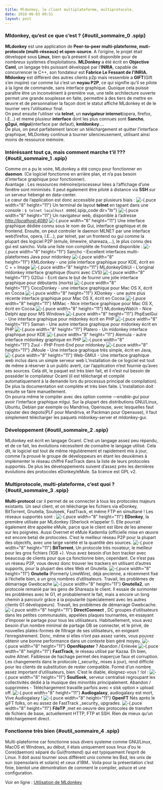 ```yaml
---
title: Mldonkey, le client multiplateforme, multiprotocole.
date: 2016-06-03 09:51
layout: post
---
```


<div class="texte surlignable">

### Mldonkey, qu’est ce que c’est ? {#outil_sommaire_0 .spip}

**MLdonkey** est une application de **Peer-to-peer multi-plateforme,
muti-protocole (multi-réseaux) et open-source**. A l’origine, le projet
était développé sous **Linux**, bien qu’à présent il soit disponible
pour de nombreux systèmes d’exploitations. **MLDonkey** a été écrit en
**Objective Caml**, un langage très puissant développé par l’**INRIA**,
capable de concurrencer le C++, son fondateur est **Fabrice Le Fessant
de l’INRIA.** **Mldonkey** est différent des autres clients p2p mais
ressemble a **GIFT**(Gift s’en inspire) car comme lui c’est un **noyau
P2P**, ce qui signifie qu’il se pilote à la ligne de commande, sans
interface graphique. Quoique cela puisse paraître être un inconvénient à
première vue, une telle architecture ouverte permet une grande souplesse
en faite, permettre à des tiers de mettre en œuvre et de personnaliser
la façon dont le statut affiche MLdonkey et de le tourner vers
l’utilisateur final.  
On peut ensuite l’utiliser via **telnet**, un **navigateur
internet**(opera, firefox, I.E...) et meme plusieur **interface** dont
les plus connues sont **Sancho**, **g2gui**, **mlgui**(interface par
defaut), **kmldonkey**....  
De plus, on peut parfaitement lancer un téléchargement et quitter
l’interface graphique, MLDonkey continue à tourner silencieusement,
utilisant ainsi moins de ressource mémoire.  

### Intéréssant tout ça, mais comment marche t’il ??? {#outil_sommaire_1 .spip}

Comme on a pu le voire, MLdonkey a été conçu pour fonctionner en
**daemon**. (Ce logiciel fonctionne en arrière plan, et n’a pas besoin
d’interface graphique pour fonctionner).  
Avantage : Les ressources mémoire/processeur liées à l’affichage d’une
fenêtre sont minimisés. Il peut également être piloté à distance via
**SSH** sur un serveur hébergé en data-center.  
Le cœur de l’application est donc accessible par plusieurs biais :
![-](http://passiongnulinux.tuxfamily.org/spip/local/cache-vignettes/L8xH11/puce-32883.gif?1464929828){.puce
width="8" height="11"} Un terminal de layout **telnet** en tapant dans une
console : `$ telnet localhost 4000`{.spip_code dir="ltr"}
![-](http://passiongnulinux.tuxfamily.org/spip/local/cache-vignettes/L8xH11/puce-32883.gif?1464929828){.puce
width="8" height="11"} Un navigateur web, disponible à l’adresse
*<http://localhost:4080>*
![-](http://passiongnulinux.tuxfamily.org/spip/local/cache-vignettes/L8xH11/puce-32883.gif?1464929828){.puce
width="8" height="11"} Une interface graphique dédiée connu sous le nom
de Gui, interface graphique et de frontend. Ensuite, on peut controler
le daemon MLNET par une interface web(firefox, opera, I.E...), par
telnet, par un frontend ou gui comme la plupart des logiciel P2P (emule,
limewire, shareaza,...), le plus connu des gui est sancho. Voila une
liste non compléte de frontend disponible :
![-](http://passiongnulinux.tuxfamily.org/spip/local/cache-vignettes/L8xH11/puce-32883.gif?1464929828){.puce
width="8" height="11"} Sancho -:Excellent interfaces multi-plateformes
Java pour mldonkey
![-](http://passiongnulinux.tuxfamily.org/spip/local/cache-vignettes/L8xH11/puce-32883.gif?1464929828){.puce
width="8" height="11"} KMLdonkey - une jolie interface graphique pour
KDE, écrit en C + + Image
![-](http://passiongnulinux.tuxfamily.org/spip/local/cache-vignettes/L8xH11/puce-32883.gif?1464929828){.puce
width="8" height="11"} MLdonkeyGtkUi - L’original mldonkey interface
graphique (fourni avec CVS)
![-](http://passiongnulinux.tuxfamily.org/spip/local/cache-vignettes/L8xH11/puce-32883.gif?1464929828){.puce
width="8" height="11"} G2Gui - Ecrit dans le but de fournir une jolie
interface graphique pour débutants (morts)
![-](http://passiongnulinux.tuxfamily.org/spip/local/cache-vignettes/L8xH11/puce-32883.gif?1464929828){.puce
width="8" height="11"} CocoDonkey - une interface graphique pour Mac OS
X, écrit en Cocoa
![-](http://passiongnulinux.tuxfamily.org/spip/local/cache-vignettes/L8xH11/puce-32883.gif?1464929828){.puce
width="8" height="11"} XDonkey - une autre plus récente interface
graphique pour Mac OS X, écrit en Cocoa
![-](http://passiongnulinux.tuxfamily.org/spip/local/cache-vignettes/L8xH11/puce-32883.gif?1464929828){.puce
width="8" height="11"} MlMac - Nice interface graphique pour Mac OS X,
écrit en Cocoa
![-](http://passiongnulinux.tuxfamily.org/spip/local/cache-vignettes/L8xH11/puce-32883.gif?1464929828){.puce
width="8" height="11"} MLdonkeyWatch - Nice Delphi app pour MS Windows
![-](http://passiongnulinux.tuxfamily.org/spip/local/cache-vignettes/L8xH11/puce-32883.gif?1464929828){.puce
width="8" height="11"} PhpEselGui - Une interface graphique pour
mldonkey écrit en PHP
![-](http://passiongnulinux.tuxfamily.org/spip/local/cache-vignettes/L8xH11/puce-32883.gif?1464929828){.puce
width="8" height="11"} Saman - Une autre interface graphique pour
mldonkey écrit en PHP
![-](http://passiongnulinux.tuxfamily.org/spip/local/cache-vignettes/L8xH11/puce-32883.gif?1464929828){.puce
width="8" height="11"} Platero - Un mldonkey interface graphique pour
KDE
![-](http://passiongnulinux.tuxfamily.org/spip/local/cache-vignettes/L8xH11/puce-32883.gif?1464929828){.puce
width="8" height="11"} Alemula - autre interface mldonkey graphique en
PHP
![-](http://passiongnulinux.tuxfamily.org/spip/local/cache-vignettes/L8xH11/puce-32883.gif?1464929828){.puce
width="8" height="11"} Zuul - PHP Front-End pour mldonkey
![-](http://passiongnulinux.tuxfamily.org/spip/local/cache-vignettes/L8xH11/puce-32883.gif?1464929828){.puce
width="8" height="11"} JMoule - Une interface graphique très simple,
écrit en Java,
![-](http://passiongnulinux.tuxfamily.org/spip/local/cache-vignettes/L8xH11/puce-32883.gif?1464929828){.puce
width="8" height="11"} Web-GMUI - Une interface graphique web inclus
dans un simple serveur web L’installation de ce logiciel est tout de
même à réserver à un public averti, car l’application n’est fournie
qu’avec ses sources. Cela dit, le paquet est très bien fait, et il n’est
nul besoin de posséder le compilateur Ocaml (il est téléchargé et
compilé automatiquement à la demande lors du processus principal de
compilation). De plus la documentation est complète et très bien faite.
L’installation doit ensuite se faire manuellement.  
On pourra même le compiler avec des option comme *—enable-gui* pour
avoir l’interface graphique mlgui. Sur la plupart des distributions
GNU/Linux, Ubuntu, Debian par exemple ou Mandriva, Opensuse, avec
lesquelles faut rajouter des depots(PLF pour Mandriva, et Packman pour
Opensuse), il faut simplement télécharger les paquets mldonkey-server et
mldonkey-gui.  

### Développement {#outil_sommaire_2 .spip}

MLdonkey est écrit en langage Ocaml. C’est un langage assez peu répandu,
et de ce fait, les évolutions nécessitent de connaitre le langage
utilisé. Cela dit, le logiciel est tout de même régulièrement et
rapidement mis à jour, comme l’a prouvé le groupe de développeurs en
étant les deuxièmes à implémenter le réseau chiffré FastTrack dans la
liste de leurs protocoles supportés. De plus les développements suivent
d’assez près les dernières évolutions des protocoles eDonkey/eMule. Sa
licence est GPL v2.  

### Multiprotocole, multi-plateforme, c’est quoi ? {#outil_sommaire_3 .spip}

**Multi-protocol** car il permet de se connecter à tous les protocoles
majeurs existants. Un seul client, et on télécharge les fichiers via
eDonkey, BitTorrent, Gnutella, Soulseek, FastTrack, et même FTP en
simultané ! Les réseaux supportés sont :
![-](http://passiongnulinux.tuxfamily.org/spip/local/cache-vignettes/L8xH11/puce-32883.gif?1464929828){.puce
width="8" height="11"} **EDonkey**, la première utilisée par MLdonkey
(Sherlock m’appeler !). Elle pourrait également être appelée eMule,
parce que le client est libre de les amener sur les poignées. Aussi
Overnet et eMule Kademlia (officielle mise en œuvre est encore beta) de
protocoles. C’est le meilleur réseau P2P pour la plupart des objectifs,
avec une large variété et la quantité des sources.
![-](http://passiongnulinux.tuxfamily.org/spip/local/cache-vignettes/L8xH11/puce-32883.gif?1464929828){.puce
width="8" height="11"} **BitTorrent**, Un protocole très novateur, le
meilleur pour les gros fichiers (1GB +). Vous avez besoin d’un bon
tracker avec beaucoup de clients pour que ça fonctionne bien, cependant.
Ce n’est pas un réseau P2P, vous devez donc trouver les trackers en
utilisant d’autres supports, pour la plupart des sites Web et Gnutella.
![-](http://passiongnulinux.tuxfamily.org/spip/local/cache-vignettes/L8xH11/puce-32883.gif?1464929828){.puce
width="8" height="11"} **Gnutella** (Formerly LimeWire), déjà ancienne,
a récemment fixé à l’échelle bien, a un gros nombres d’utilisateurs.
Travail, les problèmes de démarrage Gwebcache
![-](http://passiongnulinux.tuxfamily.org/spip/local/cache-vignettes/L8xH11/puce-32883.gif?1464929828){.puce
width="8" height="11"} **Gnutella2**, un protocole remanié par les gens
de Shareaza le client. Il essaie de surmonter les problèmes avec le G1,
et probablement le fait, mais a encore un long chemin à parcourir grâce
à la popularité (spécialement avec les autres clients G1 développeurs).
Travail, les problèmes de démarrage Gwebcache.
![-](http://passiongnulinux.tuxfamily.org/spip/local/cache-vignettes/L8xH11/puce-32883.gif?1464929828){.puce
width="8" height="11"} **DirectConnect** , DC groupes d’utilisateurs
dans les petites communautés, appelées plaques tournantes, en essayant
d’imposer le partage pour tous les utilisateurs. Habituellement, vous
avez besoin d’un nombre minimal de partage GB se connecter, et le privé,
de nouvelles plates-formes de filtrage de ses utilisateurs, en exigeant
l’enregistrement. Donc, même si elles n’ont pas assez variés, vous
pouvez obtenir une bonne performance dans un contexte bien géré moyeu.
![-](http://passiongnulinux.tuxfamily.org/spip/local/cache-vignettes/L8xH11/puce-32883.gif?1464929828){.puce
width="8" height="11"} **OpenNapster** ? Abandon / Enlevée
![-](http://passiongnulinux.tuxfamily.org/spip/local/cache-vignettes/L8xH11/puce-32883.gif?1464929828){.puce
width="8" height="11"} **FastTrack**, le réseau utilisé par Kazaa. Eh
bien, outre Altnet. Faiblesse de hachage permet des inaperçue faux et
corruption. Les changements dans le protocole (\_security\_ mises à
jour), rend difficile pour les clients de substitution de rester
compatible. Formé d’un nombre assez important d’utilisateurs, bien.
C’est le diable, éloignez-vous ! :lol :
![-](http://passiongnulinux.tuxfamily.org/spip/local/cache-vignettes/L8xH11/puce-32883.gif?1464929828){.puce
width="8" height="11"} **SoulSeek**, serveur centralisé regroupant les
collectivités dédié à la musique des minorités principalement. Abandon /
supprimées - Téléchargement travaille parfois avec « slsk option »
upload off.
![-](http://passiongnulinux.tuxfamily.org/spip/local/cache-vignettes/L8xH11/puce-32883.gif?1464929828){.puce
width="8" height="11"} **Audiogalaxy**, audiogalaxy est mort, Vive
Audiogalaxy !
![-](http://passiongnulinux.tuxfamily.org/spip/local/cache-vignettes/L8xH11/puce-32883.gif?1464929828){.puce
width="8" height="11"} **OpenFT** Nés après le giFT folks, on eu assez
de FastTrack \_security\_ upgrades.
![-](http://passiongnulinux.tuxfamily.org/spip/local/cache-vignettes/L8xH11/puce-32883.gif?1464929828){.puce
width="8" height="11"} **FileTP** ,met en oeuvre des protocoles de
transfert de fichiers de base, actuellement HTTP, FTP et SSH. Rien de
mieux qu’un téléchargement direct.  

### Fonctionne très bien {#outil_sommaire_4 .spip}

<p>
Multi-plateforme car fonctionne sous divers systeme comme GNU/Linux,
MacOS et Windows, au début, il étais uniquement sous linux d’ou le
Core(daemon) séparé du Gui(frontend) qui est typiquement l’esprit de
Linux.  
Il doit aussi tourner sous différent unix comme les Bsd, les unix de sun
(opensolaris et solaris) et ceux d’IBM.. Voila pour la présentation
c’est finie, bientot une démontration de comment le compiler, astuce et
une configuration.

</div>

Voir en ligne : [Utilisation de
MLdonkey](http://passiongnulinux.tuxfamily.org/?p=79)
